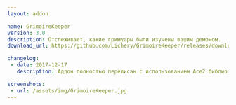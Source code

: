 ```yaml
---
layout: addon

name: GrimoireKeeper
version: 3.0
description: Отслеживает, какие гримуары были изучены вашим демоном.
download_url: https://github.com/Lichery/GrimoireKeeper/releases/download/3.0/GrimoireKeeper.zip

changelog:
 - date: 2017-12-17
   description: Аддон полностью переписан с использованием Ace2 библиотек.<br>Теперь аддон работает независимо от языка клиента и сервера.

screenshots:
 - url: /assets/img/GrimoireKeeper.jpg
---
```

